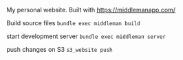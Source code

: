 My personal website.
Built with https://middlemanapp.com/

Build source files
`bundle exec middleman build`

start development server
`bundle exec middleman server`

push changes on S3
`s3_website push`
